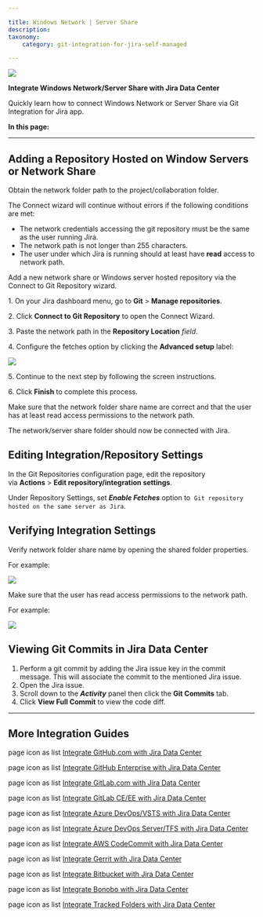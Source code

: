 ```yaml
---

title: Windows Network | Server Share
description:
taxonomy:
    category: git-integration-for-jira-self-managed

---
```

![](https://bigbrassband.com/confluence/images/win-network-server-share-banner-logo.png)

**Integrate Windows Network/Server Share with Jira Data Center**



Quickly learn how to connect Windows Network or Server Share via Git Integration for Jira app.

**In this page:**



* * *



## **Adding a Repository Hosted on Window Servers or Network Share**

Obtain the network folder path to the project/collaboration folder.

The Connect wizard will continue without errors if the following conditions are met:

*   The network credentials accessing the git repository must be the same as the user running Jira.
*   The network path is not longer than 255 characters.
*   The user under which Jira is running should at least have **read** access to network path.

Add a new network share or Windows server hosted repository via the Connect to Git Repository wizard.

1. On your Jira dashboard menu, go to **Git** \> **Manage repositories**.

2\. Click **Connect to Git Repository** to open the Connect Wizard.

3\. Paste the network path in the **Repository Location** _field_.

4\. Configure the fetches option by clicking the **Advanced setup** label:

![](https://bigbrassband.com/docimgs/win-share-repo-same-server-as-jira-144.png)

5\. Continue to the next step by following the screen instructions.

6\. Click **Finish** to complete this process.

Make sure that the network folder share name are correct and that the user has at least read access permissions to the network path.

The network/server share folder should now be connected with Jira.



## **Editing Integration/Repository Settings**

In the Git Repositories configuration page, edit the repository via **Actions** \> **Edit repository/integration settings**.

Under Repository Settings, set **_Enable Fetches_** option to  `Git repository hosted on the same server as Jira`.



## **Verifying Integration Settings**

Verify network folder share name by opening the shared folder properties.

For example:

![](https://bigbrassband.com/docimgs/win-share-folder-properties-dlg.png)

Make sure that the user has read access permissions to the network path.

For example:

![](https://bigbrassband.com/docimgs/win-share-access-rights-check-144.png)



## **Viewing Git Commits in Jira Data Center**

1.  Perform a git commit by adding the Jira issue key in the commit message. This will associate the commit to the mentioned Jira issue.
2.  Open the Jira issue.
3.  Scroll down to the **_Activity_** panel then click the **Git Commits** tab.
4.  Click **View Full Commit** to view the code diff.



* * *

## More Integration Guides

page icon as list [Integrate GitHub.com with Jira Data Center](/wiki/spaces/GIJDC/pages/91979804/GitHub.com)

page icon as list [Integrate GitHub Enterprise with Jira Data Center](/wiki/spaces/GIJDC/pages/91914350/GitHub+Enterprise+Server)

page icon as list [Integrate GitLab.com with Jira Data Center](/wiki/spaces/GIJDC/pages/91881531/GitLab.com)

page icon as list [Integrate GitLab CE/EE with Jira Data Center](/wiki/spaces/GIJDC/pages/91947056)

page icon as list [Integrate Azure DevOps/VSTS with Jira Data Center](/wiki/spaces/GIJDC/pages/92176406)

page icon as list [Integrate Azure DevOps Server/TFS with Jira Data Center](/wiki/spaces/GIJDC/pages/91979843)

page icon as list [Integrate AWS CodeCommit with Jira Data Center](/git-integration-for-jira-self-managed/AWS-CodeCommit)

page icon as list [Integrate Gerrit with Jira Data Center](/git-integration-for-jira-self-managed/Gerrit)

page icon as list [Integrate Bitbucket with Jira Data Center](/git-integration-for-jira-self-managed/Bitbucket-Server)

page icon as list [Integrate Bonobo with Jira Data Center](/git-integration-for-jira-self-managed/Bonobo)

page icon as list [Integrate Tracked Folders with Jira Data Center](/git-integration-for-jira-self-managed/Tracked-Folders)